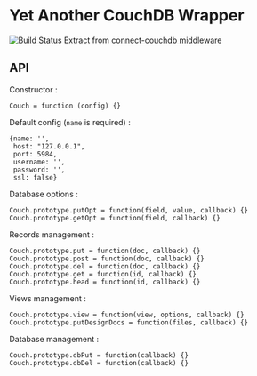 Yet Another CouchDB Wrapper
===
[![Build Status](https://secure.travis-ci.org/tdebarochez/yacw.png)](http://travis-ci.org/tdebarochez/yacw)
Extract from [connect-couchdb middleware](https://github.com/tdebarochez/connect-couchdb)

API
---

Constructor :

    Couch = function (config) {}

Default config (`name` is required) :

    {name: '',
     host: "127.0.0.1",
     port: 5984,
     username: '',
     password: '',
     ssl: false}

Database options :

    Couch.prototype.putOpt = function(field, value, callback) {}
    Couch.prototype.getOpt = function(field, callback) {}

Records management :

    Couch.prototype.put = function(doc, callback) {}
    Couch.prototype.post = function(doc, callback) {}
    Couch.prototype.del = function(doc, callback) {}
    Couch.prototype.get = function(id, callback) {}
    Couch.prototype.head = function(id, callback) {}

Views management :

    Couch.prototype.view = function(view, options, callback) {}
    Couch.prototype.putDesignDocs = function(files, callback) {}

Database management :

    Couch.prototype.dbPut = function(callback) {}
    Couch.prototype.dbDel = function(callback) {}
